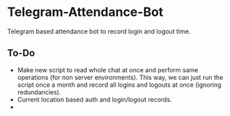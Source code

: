 # Telegram-Attendance-Bot
Telegram based attendance bot to record login and logout time.

## To-Do
- Make new script to read whole chat at once and perform same operations (for non server environments). This way, we can just run the script once a month and record all logins and logouts at once (ignoring redundancies).
- Current location based auth and login/logout records.
- 
